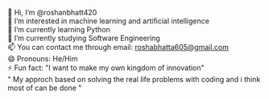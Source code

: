 👋 Hi, I’m @roshanbhatt420<br>
👀 I’m interested in machine learning and artificial intelligence<br>
🌱 I’m currently learning Python<br>
🌱 I’m currently studying Software Engineering<br>
📫 You can contact me through email: roshabhatta605@gmail.com<br>
😄 Pronouns: He/Him<br>
⚡ Fun fact: "I want to make my own kingdom of innovation"<br>
" My approch based  on solving the real life problems with  coding and i think most of can be done "
